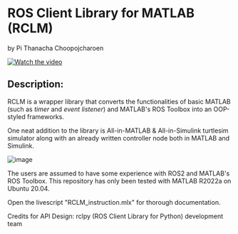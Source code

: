 # ROS Client Library for MATLAB (RCLM)

by Pi Thanacha Choopojcharoen

[![Watch the video](https://j.gifs.com/EqXP3K.gif)](https://www.youtube.com/watch?v=Uf1rghUfZ-Y)

## Description:

RCLM is a wrapper library that converts the functionalities of basic MATLAB (such as *timer* and *event listener*) and MATLAB's ROS Toolbox into an OOP-styled frameworks.  

One neat addition to the library is All-in-MATLAB & All-in-Simulink turtlesim simulator along with an already written controller node both in MATLAB and Simulink.

![image](https://user-images.githubusercontent.com/3856640/158460229-d10458eb-5250-4ea5-a86c-1e873eb77337.png)


The users are assumed to have some experience with ROS2 and MATLAB's ROS Toolbox. This repository has only been tested with MATLAB R2022a on Ubuntu 20.04.

Open the livescript "RCLM_instruction.mlx" for thorough documentation.

Credits for API Design: rclpy (ROS Client Library for Python) development team
